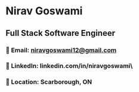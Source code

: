 
# Nirav Goswami
## Full Stack Software Engineer
### 📧 Email: niravgoswami12@gmail.com
### 🔗 LinkedIn: linkedin.com/in/niravgoswami\
### 📍 Location: Scarborough, ON

<!--
**niravgoswami12/niravgoswami12** is a ✨ _special_ ✨ repository because its `README.md` (this file) appears on your GitHub profile.

Here are some ideas to get you started:

- 🔭 I’m currently working on ...
- 🌱 I’m currently learning ...
- 👯 I’m looking to collaborate on ...
- 🤔 I’m looking for help with ...
- 💬 Ask me about ...
- 📫 How to reach me: ...
- 😄 Pronouns: ...
- ⚡ Fun fact: ...
-->
